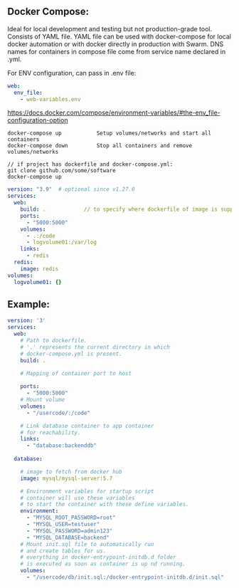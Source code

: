 ## Docker Compose:
Ideal for local development and testing but not production-grade tool. Consists of YAML file. YAML file can be used with docker-compose for local docker automation or with docker directly in production with Swarm. DNS names for containers in compose file come from service name declared in .yml.

For ENV configuration, can pass in .env file:
```yaml
web:
  env_file:
    - web-variables.env
```

https://docs.docker.com/compose/environment-variables/#the-env_file-configuration-option


```
docker-compose up           Setup volumes/networks and start all containers
docker-compose down         Stop all containers and remove volumes/networks

// if project has dockerfile and docker-compose.yml:
git clone github.com/some/software
docker-compose up
```

```yaml
version: "3.9"  # optional since v1.27.0
services:
  web:
    build: .            // to specify where dockerfile of image is supposed to build from
    ports:
      - "5000:5000"
    volumes:
      - .:/code
      - logvolume01:/var/log
    links:
      - redis
  redis:
    image: redis
volumes:
  logvolume01: {}
```

## Example:
```yaml
version: '3'
services:
  web:
    # Path to dockerfile.
    # '.' represents the current directory in which
    # docker-compose.yml is present.
    build: .

    # Mapping of container port to host
    
    ports:
      - "5000:5000"
    # Mount volume 
    volumes:
      - "/usercode/:/code"

    # Link database container to app container 
    # for reachability.
    links:
      - "database:backenddb"
    
  database:

    # image to fetch from docker hub
    image: mysql/mysql-server:5.7

    # Environment variables for startup script
    # container will use these variables
    # to start the container with these define variables. 
    environment:
      - "MYSQL_ROOT_PASSWORD=root"
      - "MYSQL_USER=testuser"
      - "MYSQL_PASSWORD=admin123"
      - "MYSQL_DATABASE=backend"
    # Mount init.sql file to automatically run 
    # and create tables for us.
    # everything in docker-entrypoint-initdb.d folder
    # is executed as soon as container is up nd running.
    volumes:
      - "/usercode/db/init.sql:/docker-entrypoint-initdb.d/init.sql"
    
```
